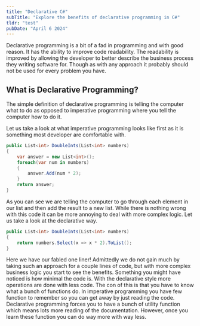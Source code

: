 ```yaml
---
title: "Declarative C#"
subTitle: "Explore the benefits of declarative programming in C#"
tldr: "test"
pubDate: "April 6 2024"
---
```


Declarative programming is a bit of a fad in programming and with good reason.
It has the ability to improve code readability. The readability is improved by
allowing the developer to better describe the business process they writing software
for. Though as with any approach it probably should not be used for every problem
you have.

## What is Declarative Programming?

The simple definition of declarative programming is telling the computer what to
do as opposed to imperative programming where you tell the computer how to do it.

Let us take a look at what imperative programming looks like first as it is something
most developer are comfortable with.

```csharp
public List<int> DoubleInts(List<int> numbers)
{
    var answer = new List<int>();
    foreach(var num in numbers)
    {
        answer.Add(num * 2);
    }
    return answer;
}
```

As you can see we are telling the computer to go through each element in our list
and then add the result to a new list. While there is nothing wrong with this code
it can be more annoying to deal with more complex logic. Let us take a look at the
declarative way.

```csharp
public List<int> DoubleInts(List<int> numbers)
{
    return numbers.Select(x => x * 2).ToList();
}
```

Here we have our fabled one liner! Admittedly we do not gain much by taking such
an approach for a couple lines of code, but with more complex business logic
you start to see the benefits. Something you might have noticed is how minimal
the code is. With the declarative style more operations are done with less code.
The con of this is that you have to know what a bunch of functions do. In imperative
programming you have few function to remember so you can get away by just reading
the code. Declarative programming forces you to have a bunch of utility function
which means lots more reading of the documentation. However, once you learn these
function you can do way more with way less.
